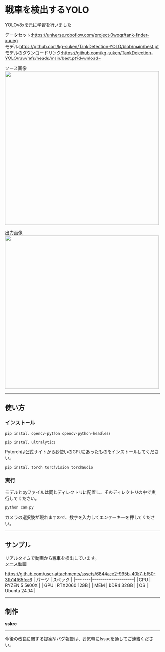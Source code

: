# 戦車を検出するYOLO
YOLOv8xを元に学習を行いました

データセット:https://universe.roboflow.com/project-0woqr/tank-finder-xuueg  
モデル:https://github.com/kg-suken/TankDetection-YOLO/blob/main/best.pt  
モデルのダウンロードリンク:https://github.com/kg-suken/TankDetection-YOLO/raw/refs/heads/main/best.pt?download=

ソース画像
<br><img src="https://github.com/user-attachments/assets/3d638c17-84b9-4a62-8d0d-ec743846a31e" width="500"/>

出力画像
<br><img src="https://github.com/user-attachments/assets/3e647d8a-9abe-4313-b88e-00816be4c2de" width="500"/>

---
## 使い方
### インストール
```
pip install opencv-python opencv-python-headless
```
```
pip install ultralytics
```
Pytorchは公式サイトからお使いのGPUにあったものをインストールしてください。  
```
pip install torch torchvision torchaudio
```
### 実行
モデルとpyファイルは同じディレクトリに配置し、そのディレクトリの中で実行してください。
```
python cam.py
```
カメラの選択肢が現れますので、数字を入力してエンターキーを押してください。

---
## サンプル
リアルタイムで動画から戦車を検出しています。  
[ソース動画](https://www.youtube.com/watch?v=Kat897_pud4)

https://github.com/user-attachments/assets/6844ace2-995b-40b7-bf50-3fb14f65fce6
| パーツ | スペック            |
|--------|---------------------|
| CPU    | RYZEN 5 5600X      |
| GPU    | RTX2060 12GB       |
| MEM    | DDR4 32GB          |
| OS     | Ubuntu 24.04       |

---


## 制作
**sskrc**

---

今後の改良に関する提案やバグ報告は、お気軽にIssueを通してご連絡ください。
